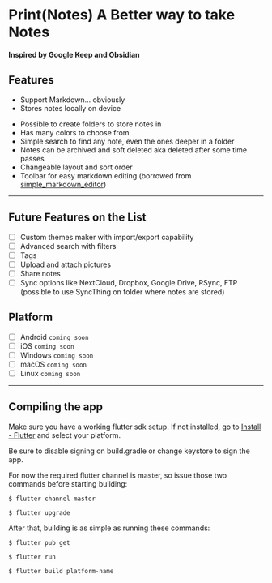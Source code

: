 # Print(Notes) A Better way to take Notes

**Inspired by Google Keep and Obsidian**

## Features

- Support Markdown... obviously
- Stores notes locally on device
<!-- - Supports Windows, Mac, Linux, Android, and iOS -->
- Possible to create folders to store notes in
- Has many colors to choose from
- Simple search to find any note, even the ones deeper in a folder
- Notes can be archived and soft deleted aka deleted after some time passes
- Changeable layout and sort order
- Toolbar for easy markdown editing (borrowed from [simple_markdown_editor](https://github.com/zahniar88/simple_markdown_editor))

---

## Future Features on the List

- [ ] Custom themes maker with import/export capability
- [ ] Advanced search with filters
- [ ] Tags
- [ ] Upload and attach pictures
- [ ] Share notes
- [ ] Sync options like NextCloud, Dropbox, Google Drive, RSync, FTP (possible to use SyncThing on folder where notes are stored)

## Platform

- [ ] Android `coming soon`
- [ ] iOS `coming soon`
- [ ] Windows `coming soon`
- [ ] macOS `coming soon`
- [ ] Linux `coming soon`

---

## Compiling the app

Make sure you have a working flutter sdk setup. If not installed, go to [Install - Flutter](https://docs.flutter.dev/get-started/install) and select your platform.

Be sure to disable signing on build.gradle or change keystore to sign the app.

For now the required flutter channel is master, so issue those two commands before starting building:

```
$ flutter channel master
```

```
$ flutter upgrade
```

After that, building is as simple as running these commands:

```
$ flutter pub get
```

```
$ flutter run
```

```
$ flutter build platform-name
```
